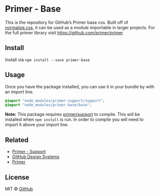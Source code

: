 # Primer - Base

This is the repository for GitHub’s Primer base css. Built off of [normalize.css](https://github.com/necolas/normalize.css), it can be used as a module importable in larger projects. For the full primer library visit https://github.com/primer/primer

## Install

Install via `npm install --save primer-base`

## Usage

Once you have the package installed, you can use it in your bundle by with an import line.

```scss
@import "node_modules/primer-support/support";
@import "node_modules/primer-base/base";
```

**Note:** This package requires [primer/support](https://github.com/primer/support) to compile. This will be installed when `npm install` is run. In order to compile you will need to import it above your import line.

## Related

* [Primer - Support](https://github.com/primer/support)
* [GitHub Design Systems](https://github.com/styleguide)
* [Primer](https://github.com/primer)

## License

MIT &copy; [GitHub](https://github.com/)

